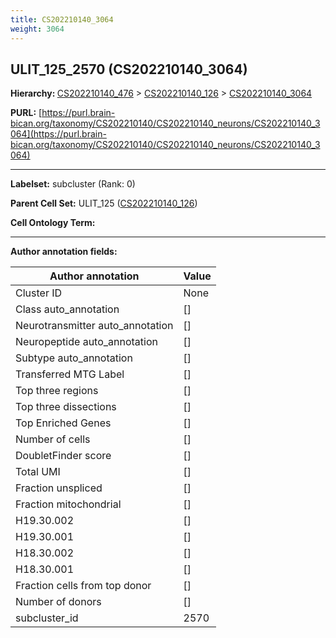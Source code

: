 ```yaml
---
title: CS202210140_3064
weight: 3064
---
```

## ULIT_125_2570 (CS202210140_3064)
<b>Hierarchy: </b>
[CS202210140_476](../CS202210140_476) >
[CS202210140_126](../CS202210140_126) >
[CS202210140_3064](../CS202210140_3064)

**PURL:** [https://purl.brain-bican.org/taxonomy/CS202210140/CS202210140_neurons/CS202210140_3064](https://purl.brain-bican.org/taxonomy/CS202210140/CS202210140_neurons/CS202210140_3064)

---


**Labelset:** subcluster (Rank: 0)

**Parent Cell Set:** ULIT_125 ([CS202210140_126](../CS202210140_126))



**Cell Ontology Term:** 

[MARKER GENES.]: #


---

[TRANSFERRED ANNOTATIONS.]: #


[AUTHOR ANNOTATION FIELDS.]: #


**Author annotation fields:**

| Author annotation | Value |
|-------------------|-------|
|Cluster ID|None|
|Class auto_annotation|[]|
|Neurotransmitter auto_annotation|[]|
|Neuropeptide auto_annotation|[]|
|Subtype auto_annotation|[]|
|Transferred MTG Label|[]|
|Top three regions|[]|
|Top three dissections|[]|
|Top Enriched Genes|[]|
|Number of cells|[]|
|DoubletFinder score|[]|
|Total UMI|[]|
|Fraction unspliced|[]|
|Fraction mitochondrial|[]|
|H19.30.002|[]|
|H19.30.001|[]|
|H18.30.002|[]|
|H18.30.001|[]|
|Fraction cells from top donor|[]|
|Number of donors|[]|
|subcluster_id|2570|
